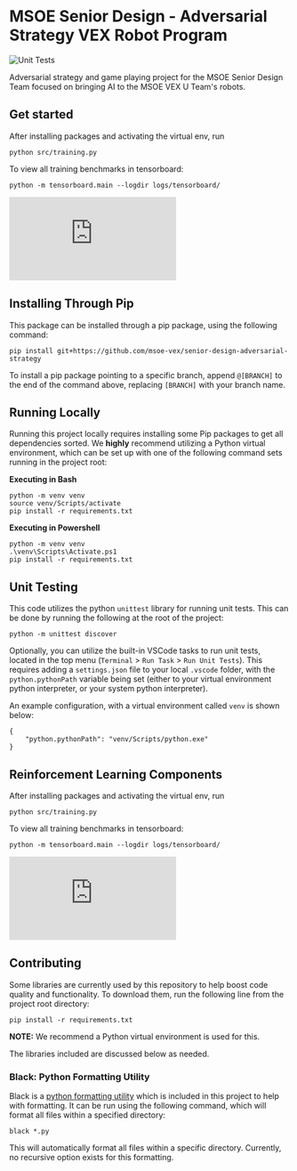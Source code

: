 # MSOE Senior Design - Adversarial Strategy VEX Robot Program
![Unit Tests](https://github.com/msoe-vex/senior-design-adversarial-strategy/actions/workflows/test-runner.yml/badge.svg)

Adversarial strategy and game playing project for the MSOE Senior Design Team focused on bringing AI to the MSOE VEX U Team's robots.

## Get started
After installing packages and activating the virtual env, run
```
python src/training.py
```
To view all training benchmarks in tensorboard:
```
python -m tensorboard.main --logdir logs/tensorboard/
```
![Interpret results here](https://stable-baselines3.readthedocs.io/en/master/common/logger.html?highlight=eval#eval)
## Installing Through Pip
This package can be installed through a pip package, using the following command:

```
pip install git+https://github.com/msoe-vex/senior-design-adversarial-strategy
```

To install a pip package pointing to a specific branch, append `@[BRANCH]` to the end of the command above, replacing `[BRANCH]` with your branch name.

## Running Locally
Running this project locally requires installing some Pip packages to get all dependencies sorted. We **highly** recommend utilizing a Python virtual environment, which can be set up with one of the following command sets running in the project root:

**Executing in Bash**
```
python -m venv venv
source venv/Scripts/activate
pip install -r requirements.txt
```

**Executing in Powershell**
```
python -m venv venv
.\venv\Scripts\Activate.ps1
pip install -r requirements.txt
```

## Unit Testing
This code utilizes the python `unittest` library for running unit tests. This can be done by running the following at the root of the project:

```
python -m unittest discover
```

Optionally, you can utilize the built-in VSCode tasks to run unit tests, located in the top menu (`Terminal` > `Run Task` > `Run Unit Tests`). This requires adding a `settings.json` file to your local `.vscode` folder, with the `python.pythonPath` variable being set (either to your virtual environment python interpreter, or your system python interpreter).

An example configuration, with a virtual environment called `venv` is shown below:

```
{
    "python.pythonPath": "venv/Scripts/python.exe"
}
```

## Reinforcement Learning Components
After installing packages and activating the virtual env, run
```
python src/training.py
```
To view all training benchmarks in tensorboard:
```
python -m tensorboard.main --logdir logs/tensorboard/
```
![Interpret results here](https://stable-baselines3.readthedocs.io/en/master/common/logger.html?highlight=eval#eval)

## Contributing

Some libraries are currently used by this repository to help boost code quality and functionality. To download them, run the following line from the project root directory:

```
pip install -r requirements.txt
```

**NOTE:** We recommend a Python virtual environment is used for this.

The libraries included are discussed below as needed.

### Black: Python Formatting Utility
Black is a [python formatting utility](https://pypi.org/project/black/) which is included in this project to help with formatting. It can be run using the following command, which will format all files within a specified directory:

```
black *.py
```

This will automatically format all files within a specific directory. Currently, no recursive option exists for this formatting.

